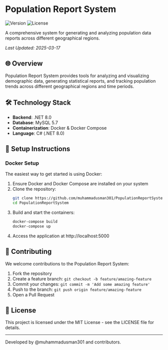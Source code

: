 # Population Report System

![Version](https://img.shields.io/badge/version-v1.0.0-blue)
![License](https://img.shields.io/badge/license-MIT-green)

A comprehensive system for generating and analyzing population data reports across different geographical regions.

*Last Updated: 2025-03-17*


## 🌐 Overview
Population Report System provides tools for analyzing and visualizing demographic data, generating statistical reports, and tracking population trends across different geographical regions and time periods.



## 🛠️ Technology Stack
- **Backend**: .NET 8.0
- **Database**: MySQL 5.7
- **Containerization**: Docker & Docker Compose
- **Language**: C# (.NET 8.0)

## 🚀 Setup Instructions

### Docker Setup
The easiest way to get started is using Docker:

1. Ensure Docker and Docker Compose are installed on your system
2. Clone the repository:
   ```bash
   git clone https://github.com/muhammadusman301/PopulationReportSystem.git
   cd PopulationReportSystem
   ```
3. Build and start the containers:
   ```bash
   docker-compose build
   docker-compose up
   ```
4. Access the application at http://localhost:5000

## 👥 Contributing
We welcome contributions to the Population Report System:

1. Fork the repository
2. Create a feature branch: `git checkout -b feature/amazing-feature`
3. Commit your changes: `git commit -m 'Add some amazing feature'`
4. Push to the branch: `git push origin feature/amazing-feature`
5. Open a Pull Request

## 📜 License
This project is licensed under the MIT License - see the LICENSE file for details.

---

Developed by @muhammadusman301 and contributors.
```
